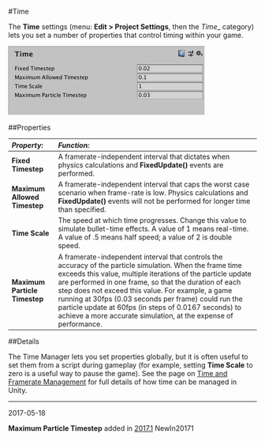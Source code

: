 #Time

The __Time__ settings (menu: __Edit &gt; Project Settings__, then the _Time__ category) lets you set a number of properties that control timing within your game.

![](../uploads/Main/TimeSet.png) 


##Properties

|**_Property:_** |**_Function:_** |
|:---|:---|
|__Fixed Timestep__ |A framerate-independent interval that dictates when physics calculations and __FixedUpdate()__ events are performed. |
|__Maximum Allowed Timestep__ |A framerate-independent interval that caps the worst case scenario when frame-rate is low. Physics calculations and __FixedUpdate()__ events will not be performed for longer time than specified. |
|__Time Scale__ |The speed at which time progresses. Change this value to simulate bullet-time effects. A value of 1 means real-time. A value of .5 means half speed; a value of 2 is double speed. |
|__Maximum Particle Timestep__ | A framerate-independent interval that controls the accuracy of the particle simulation. When the frame time exceeds this value, multiple iterations of the particle update are performed in one frame, so that the duration of each step does not exceed this value. For example, a game running at 30fps (0.03 seconds per frame) could run the particle update at 60fps (in steps of 0.0167 seconds) to achieve a more accurate simulation, at the expense of performance. |

##Details

The Time Manager lets you set properties globally, but it is often useful to set them from a script during gameplay (for example, setting __Time Scale__ to zero is a useful way to pause the game). See the page on [Time and Framerate Management](TimeFrameManagement) for full details of how time can be managed in Unity.



---

<span class="page-edit"> 2017-05-18  <!-- include IncludeTextNewPageSomeEdit --></span>

<span class="page-history">__Maximum Particle Timestep__ added in [2017.1](https://docs.unity3d.com/2017.1/Documentation/Manual/30_search.html?q=newin20171) <span class="search-words">NewIn20171</span></span>